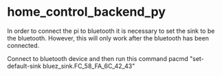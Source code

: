 # home_control_backend_py


In order to connect the pi to bluetooth it is necessary to set the sink to be the bluetooth. However, this will only work after the bluetooth has been connected.

Connect to bluetooth device and then run this command pacmd "set-default-sink bluez_sink.FC_58_FA_6C_42_43"
